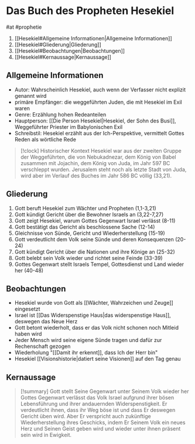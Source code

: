 # Das Buch des Propheten Hesekiel

#at #prophetie 

1. [[Hesekiel#Allgemeine Informationen|Allgemeine Informationen]]
2. [[Hesekiel#Gliederung|Gliederung]]
3. [[Hesekiel#Beobachtungen|Beobachtungen]]
4. [[Hesekiel#Kernaussage|Kernaussage]]

## Allgemeine Informationen

- Autor: Wahrscheinlich Hesekiel, auch wenn der Verfasser nicht explizit genannt wird
- primäre Empfänger: die weggeführten Juden, die mit Hesekiel im Exil waren
- Genre: Erzählung hohen Redeanteilen
- Hauptperson: [[Die Person Hesekiel|Hesekiel, der Sohn des Busi]], Weggeführter Priester im Babylonischen Exil
- Schreibstil: Hesekiel erzählt aus der Ich-Perspektive, vermittelt Gottes Reden als wörtliche Rede

> [!clock] Historischer Kontext
> Hesekiel war aus der zweiten Gruppe der Weggeführten, die von Nebukadnezar, dem König von Babel zusammen mit Jojachin, dem König von Juda, im Jahr 597 BC verschleppt wurden.
> Jerusalem steht noch als letzte Stadt von Juda, wird aber im Verlauf des Buches im Jahr 586 BC völlig (33,21).

## Gliederung

1. Gott beruft Hesekiel zum Wächter und Propheten (1,1-3,21)
2. Gott kündigt Gericht über die Bewohner Israels an (3,22-7,27)
3. Gott zeigt Hesekiel, warum Gottes Gegenwart Israel verlässt (8-11)
4. Gott bestätigt das Gericht als beschlossene Sache (12-14)
5. Gleichnisse von Sünde, Gericht und Wiederherstellung (15-19)
6. Gott verdeutlicht dem Volk seine Sünde und deren Konsequenzen (20-24)
7. Gott kündigt Gericht über die Nationen und ihre Könige an (25-32)
8. Gott belebt sein Volk wieder und richtet seine Feinde (33-39)
9. Gottes Gegenwart stellt Israels Tempel, Gottesdienst und Land wieder her (40-48)

## Beobachtungen

- Hesekiel wurde von Gott als [[Wächter, Wahrzeichen und Zeuge]] eingesetzt
- Israel ist [[Das Widerspenstige Haus|das widerspenstige Haus]], deswegen das Neue Herz
- Gott betont wiederholt, dass er das Volk nicht schonen noch Mitleid haben wird
- Jeder Mensch wird seine eigene Sünde tragen und dafür zur Rechenschaft gezogen
- Wiederholung "[[Damit ihr erkennt]], dass Ich der Herr bin"
- Hesekiel [[Visionshistorie|datiert seine Visionen]] auf den Tag genau

## Kernaussage

> [!summary] Gott stellt Seine Gegenwart unter Seinem Volk wieder her
> Gottes Gegenwart verlässt das Volk Israel aufgrund ihrer bösen Lebensführung und ihrer andauernden Widerspenstigkeit. Er verdeutlicht ihnen, dass ihr Weg böse ist und dass Er deswegen Gericht üben wird. Aber Er verspricht auch zukünftige Wiederherstellung ihres Geschicks, indem Er Seinem Volk ein neues Herz und Seinen Geist geben wird und wieder unter ihnen präsent sein wird in Ewigkeit.